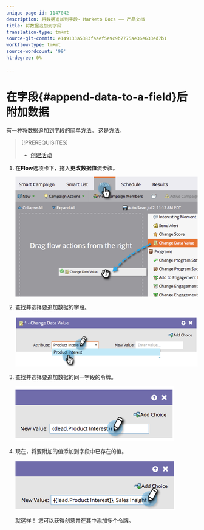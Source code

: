 ```yaml
---
unique-page-id: 1147042
description: 将数据追加到字段- Marketo Docs —— 产品文档
title: 将数据追加到字段
translation-type: tm+mt
source-git-commit: e149133a5383faaef5e9c9b7775ae36e633ed7b1
workflow-type: tm+mt
source-wordcount: '99'
ht-degree: 0%

---
```



# 在字段{#append-data-to-a-field}后附加数据

有一种将数据追加到字段的简单方法。 这是方法。

>[!PREREQUISITES]
>
>* [创建活动](../../../../product-docs/core-marketo-concepts/smart-campaigns/creating-a-smart-campaign/create-a-new-smart-campaign.md)

>



1. 在&#x200B;**Flow**&#x200B;选项卡下，拖入&#x200B;**更改数据值**&#x200B;流步骤。

   ![](assets/image2014-9-22-16-3a5-3a1.png)

1. 查找并选择要追加数据的字段。

   ![](assets/image2014-9-22-16-3a5-3a5.png)

1. 查找并选择要追加数据的同一字段的令牌。

   ![](assets/image2014-9-22-16-3a5-3a9.png)

1. 现在，将要附加的值添加到字段中已存在的值。

   ![](assets/image2014-9-22-16-3a5-3a12.png)

   就这样！ 您可以获得创意并在其中添加多个令牌。

